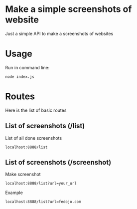 # Make a simple screenshots of website
Just a simple API to make a screenshots of websites

# Usage
Run in command line:
```
node index.js
```

# Routes
Here is the list of basic routes

## List of screenshots (/list)
List of all done screenshots
```
localhost:8888/list
```

## List of screenshots (/screenshot)
Make screenshot
```
localhost:8888/list?url=your_url
```

Example
```
localhost:8888/list?url=fedojo.com
```
